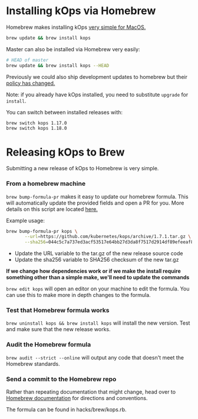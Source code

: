 # Installing kOps via Homebrew

Homebrew makes installing kOps [very simple for MacOS.](../install.md)
```bash
brew update && brew install kops
```

Master can also be installed via Homebrew very easily:
```bash
# HEAD of master
brew update && brew install kops --HEAD
```

Previously we could also ship development updates to homebrew but their [policy has changed.](https://github.com/Homebrew/brew/pull/5060#issuecomment-428149176)

Note: if you already have kOps installed, you need to substitute `upgrade` for `install`.

You can switch between installed releases with:
```bash
brew switch kops 1.17.0
brew switch kops 1.18.0
```

# Releasing kOps to Brew

Submitting a new release of kOps to Homebrew is very simple.

### From a homebrew machine

`brew bump-formula-pr` makes it easy to update our homebrew formula.
This will automatically update the provided fields and open a PR for you.
More details on this script are located [here.](https://github.com/Homebrew/brew/blob/master/Library/Homebrew/dev-cmd/bump-formula-pr.rb)

Example usage:
```bash
brew bump-formula-pr kops \
       --url=https://github.com/kubernetes/kops/archive/1.7.1.tar.gz \
       --sha256=044c5c7a737ed3acf53517e64bb27d3da8f7517d2914df89efeeaf84bc8a722a
```

* Update the URL variable to the tar.gz of the new release source code
* Update the sha256 variable to SHA256 checksum of the new tar.gz

**If we change how dependencies work or if we make the install require something other than a simple make, we'll need to update the commands**

```brew edit kops``` will open an editor on your machine to edit the formula.
You can use this to make more in depth changes to the formula.

### Test that Homebrew formula works
```brew uninstall kops && brew install kops``` will install the new version.
Test and make sure that the new release works.

### Audit the Homebrew formula
```brew audit --strict --online``` will output any code that doesn't meet the Homebrew standards.

### Send a commit to the Homebrew repo

Rather than repeating documentation that might change, head over to
[Homebrew documentation](https://github.com/Homebrew/brew/blob/master/docs/Formula-Cookbook.md#commit)
for directions and conventions.


The formula can be found in hacks/brew/kops.rb.
